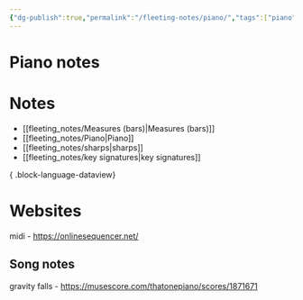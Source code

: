 ```yaml
---
{"dg-publish":true,"permalink":"/fleeting-notes/piano/","tags":["piano"]}
---
```


# Piano notes
#  Notes
- [[fleeting_notes/Measures (bars)\|Measures (bars)]]
- [[fleeting_notes/Piano\|Piano]]
- [[fleeting_notes/sharps\|sharps]]
- [[fleeting_notes/key signatures\|key signatures]]

{ .block-language-dataview}

# Websites

midi -  https://onlinesequencer.net/ 



## Song notes

gravity falls - 
https://musescore.com/thatonepiano/scores/1871671